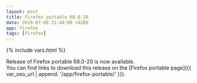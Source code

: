 ```yaml
---
layout: post
title: Firefox portable 68.0-20
date: 2019-07-08 21:44:00 +0200
app: firefox
tags: [firefox]
---
```

{% include vars.html %}

Release of Firefox portable 68.0-20 is now available.<br />
You can find links to download this release on the [Firefox portable page]({{ var_seo_url | append: '/app/firefox-portable/' }}).